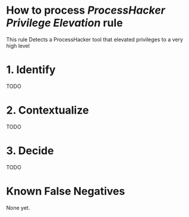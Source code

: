 # How to process *ProcessHacker Privilege Elevation* rule
This rule Detects a ProcessHacker tool that elevated privileges to a very high level

# 1. Identify
TODO

# 2. Contextualize
TODO

# 3. Decide
TODO

# Known False Negatives
None yet.

